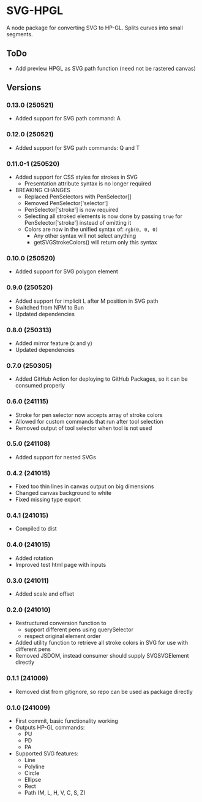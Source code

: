 # SVG-HPGL

A node package for converting SVG to HP-GL. Splits curves into small segments.

## ToDo

-   Add preview HPGL as SVG path function (need not be rastered canvas)

## Versions

### 0.13.0 (250521)

-   Added support for SVG path command: A

### 0.12.0 (250521)

-   Added support for SVG path commands: Q and T

### 0.11.0-1 (250520)

-   Added support for CSS styles for strokes in SVG
    -   Presentation attribute syntax is no longer required
-   BREAKING CHANGES
    -   Replaced PenSelectors with PenSelector[]
    -   Removed PenSelector['selector']
    -   PenSelector['stroke'] is now required
    -   Selecting all stroked elements is now done by passing `true` for PenSelector['stroke'] instead of omitting it
    -   Colors are now in the unified syntax of: `rgb(0, 0, 0)`
        -   Any other syntax will not select anything
        -   getSVGStrokeColors() will return only this syntax

### 0.10.0 (250520)

-   Added support for SVG polygon element

### 0.9.0 (250520)

-   Added support for implicit L after M position in SVG path
-   Switched from NPM to Bun
-   Updated dependencies

### 0.8.0 (250313)

-   Added mirror feature (x and y)
-   Updated dependencies

### 0.7.0 (250305)

-   Added GitHub Action for deploying to GitHub Packages, so it can be consumed properly

### 0.6.0 (241115)

-   Stroke for pen selector now accepts array of stroke colors
-   Allowed for custom commands that run after tool selection
-   Removed output of tool selector when tool is not used

### 0.5.0 (241108)

-   Added support for nested SVGs

### 0.4.2 (241015)

-   Fixed too thin lines in canvas output on big dimensions
-   Changed canvas background to white
-   Fixed missing type export

### 0.4.1 (241015)

-   Compiled to dist

### 0.4.0 (241015)

-   Added rotation
-   Improved test html page with inputs

### 0.3.0 (241011)

-   Added scale and offset

### 0.2.0 (241010)

-   Restructured conversion function to
    -   support different pens using querySelector
    -   respect original element order
-   Added utility function to retrieve all stroke colors in SVG for use with different pens
-   Removed JSDOM, instead consumer should supply SVGSVGElement directly

### 0.1.1 (241009)

-   Removed dist from gitignore, so repo can be used as package directly

### 0.1.0 (241009)

-   First commit, basic functionality working
-   Outputs HP-GL commands:
    -   PU
    -   PD
    -   PA
-   Supported SVG features:
    -   Line
    -   Polyline
    -   Circle
    -   Ellipse
    -   Rect
    -   Path (M, L, H, V, C, S, Z)

